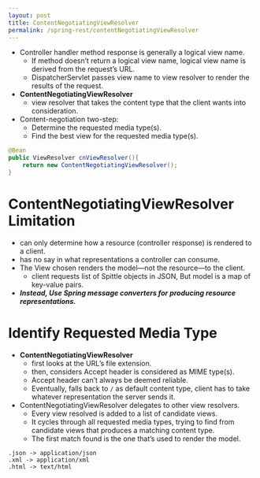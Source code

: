```yaml
---
layout: post
title: ContentNegotiatingViewResolver
permalink: /spring-rest/contentNegotiatingViewResolver
---
```


- Controller handler method response is generally a logical view name.
  - If method doesn’t return a logical view name, logical view name is derived from the request’s URL.
  - DispatcherServlet passes view name to view resolver to render the results of the request.
- **ContentNegotiatingViewResolver**
  - view resolver that takes the content type that the client wants into consideration.
- Content-negotiation two-step:
  - Determine the requested media type(s).
  - Find the best view for the requested media type(s).

```java
@Bean
public ViewResolver cnViewResolver(){
    return new ContentNegotiatingViewResolver();
}
```

# ContentNegotiatingViewResolver Limitation
- can only determine how a resource (controller response) is rendered to a client.
- has no say in what representations a controller can consume.
- The View chosen renders the model—not the resource—to the client.
  - client requests list of Spittle objects in JSON, But model is a map of key-value pairs.
- ***Instead, Use Spring message converters for producing resource representations.***

# Identify Requested Media Type

- **ContentNegotiatingViewResolver**
  - first looks at the URL’s file extension.
  - then, considers Accept header is considered as MIME type(s).
  - Accept header can’t always be deemed reliable.
  - Eventually, falls back to `/` as default content type, client has to take whatever representation the server sends it.
- ContentNegotiatingViewResolver delegates to other view resolvers.
  - Every view resolved is added to a list of candidate views.
  - It cycles through all requested media types, trying to find from candidate views that produces a matching content type.
  - The first match found is the one that’s used to render the model.

```
.json -> application/json
.xml -> application/xml
.html -> text/html
```